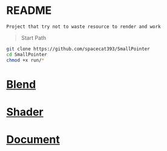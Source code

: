 # README
```
Project that try not to waste resource to render and work
```
>Start Path
```bash
git clone https://github.com/spacecat393/SmallPointer
cd SmallPointer
chmod +x run/*
```
# [Blend](source/blend)
# [Shader](source/shader)
# [Document](doc)

